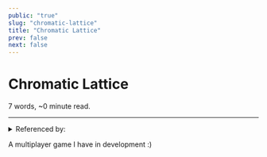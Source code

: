 ```yaml
---
public: "true"
slug: "chromatic-lattice"
title: "Chromatic Lattice"
prev: false
next: false
---
```

<script setup>
import { data } from '../../git.data.ts';
import { useData } from 'vitepress';
const pageData = useData();
</script>
<h1 class="p-name">Chromatic Lattice</h1>
<p>7 words, ~0 minute read. <span v-html="data[`site/${pageData.page.value.relativePath}`]" /></p>
<hr/>

<details><summary>Referenced by:</summary><a href="/garden/fedi-v2">Fedi v2</a><a href="/garden/incremental-social">Incremental Social</a><a href="/now/index">/now</a></details>

A multiplayer game I have in development :)
